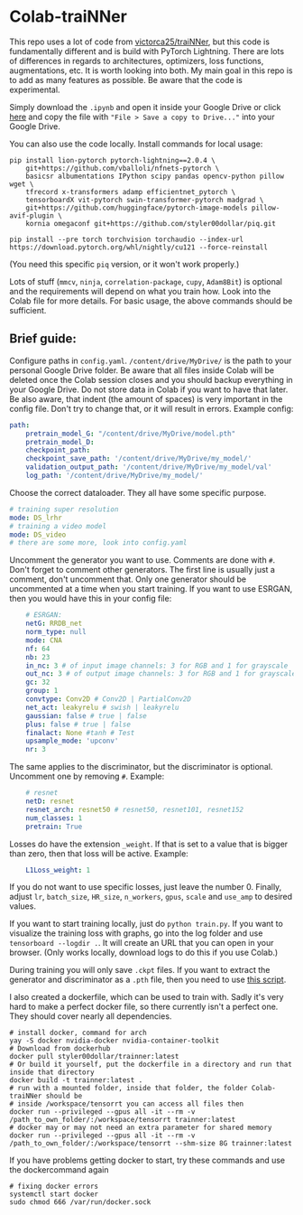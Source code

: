 # Colab-traiNNer

This repo uses a lot of code from [victorca25/traiNNer](https://github.com/victorca25/traiNNer), but this code is fundamentally different and is build with PyTorch Lightning. There are lots of differences in regards to architectures, optimizers, loss functions, augmentations, etc. It is worth looking into both. My main goal in this repo is to add as many features as possible. Be aware that the code is experimental.

Simply download the `.ipynb` and open it inside your Google Drive or click [here](https://colab.research.google.com/github/styler00dollar/Colab-traiNNer/blob/master/Colab-traiNNer.ipynb) and copy the file with `"File > Save a copy to Drive..."` into your Google Drive.

You can also use the code locally. Install commands for local usage:
```
pip install lion-pytorch pytorch-lightning==2.0.4 \
    git+https://github.com/vballoli/nfnets-pytorch \
    basicsr albumentations IPython scipy pandas opencv-python pillow wget \
    tfrecord x-transformers adamp efficientnet_pytorch \
    tensorboardX vit-pytorch swin-transformer-pytorch madgrad \
    git+https://github.com/huggingface/pytorch-image-models pillow-avif-plugin \
    kornia omegaconf git+https://github.com/styler00dollar/piq.git

pip install --pre torch torchvision torchaudio --index-url https://download.pytorch.org/whl/nightly/cu121 --force-reinstall
```
(You need this specific `piq` version, or it won't work properly.)

Lots of stuff (`mmcv`, `ninja`, `correlation-package`, `cupy`, `Adam8Bit`) is optional and the requirements will depend on what you train how. Look into the Colab file for more details. For basic usage, the above commands should be sufficient.

## Brief guide:
Configure paths in `config.yaml`. `/content/drive/MyDrive/` is the path to your personal Google Drive folder. Be aware that all files inside Colab will be deleted once the Colab session closes and you should backup everything in your Google Drive. Do not store data in Colab if you want to have that later. Be also aware, that indent (the amount of spaces) is very important in the config file. Don't try to change that, or it will result in errors. Example config:
```yaml
path:
    pretrain_model_G: "/content/drive/MyDrive/model.pth"
    pretrain_model_D: 
    checkpoint_path:
    checkpoint_save_path: '/content/drive/MyDrive/my_model/'
    validation_output_path: '/content/drive/MyDrive/my_model/val'
    log_path: '/content/drive/MyDrive/my_model/'
```
Choose the correct dataloader. They all have some specific purpose.
```yaml
# training super resolution
mode: DS_lrhr
# training a video model
mode: DS_video
# there are some more, look into config.yaml
```
Uncomment the generator you want to use. Comments are done with `#`. Don't forget to comment other generators. The first line is usually just a comment, don't uncomment that. Only one generator should be uncommented at a time when you start training. If you want to use ESRGAN, then you would have this in your config file:
```yaml
    # ESRGAN:
    netG: RRDB_net
    norm_type: null
    mode: CNA
    nf: 64
    nb: 23
    in_nc: 3 # of input image channels: 3 for RGB and 1 for grayscale
    out_nc: 3 # of output image channels: 3 for RGB and 1 for grayscale
    gc: 32
    group: 1
    convtype: Conv2D # Conv2D | PartialConv2D
    net_act: leakyrelu # swish | leakyrelu
    gaussian: false # true | false
    plus: false # true | false
    finalact: None #tanh # Test
    upsample_mode: 'upconv'
    nr: 3
```
The same applies to the discriminator, but the discriminator is optional. Uncomment one by removing `#`. Example:
```yaml
    # resnet
    netD: resnet
    resnet_arch: resnet50 # resnet50, resnet101, resnet152
    num_classes: 1
    pretrain: True
```
Losses do have the extension `_weight`. If that is set to a value that is bigger than zero, then that loss will be active. Example:
```yaml
    L1Loss_weight: 1
```
If you do not want to use specific losses, just leave the number 0. Finally, adjust `lr`, `batch_size`, `HR_size`, `n_workers`, `gpus`, `scale` and `use_amp` to desired values.

If you want to start training locally, just do `python train.py`. If you want to visualize the training loss with graphs, go into the log folder and use `tensorboard --logdir .`. It will create an URL that you can open in your browser. (Only works locally, download logs to do this if you use Colab.)

During training you will only save `.ckpt` files. If you want to extract the generator and discriminator as a `.pth` file, then you need to use [this script](https://github.com/styler00dollar/Colab-traiNNer/blob/master/code/scripts/extract_models.py).

I also created a dockerfile, which can be used to train with. Sadly it's very hard to make a perfect docker file, so there currently isn't a perfect one. They should cover nearly all dependencies.
```
# install docker, command for arch
yay -S docker nvidia-docker nvidia-container-toolkit
# Download from dockerhub
docker pull styler00dollar/trainner:latest
# Or build it yourself, put the dockerfile in a directory and run that inside that directory
docker build -t trainner:latest .
# run with a mounted folder, inside that folder, the folder Colab-traiNNer should be
# inside /workspace/tensorrt you can access all files then
docker run --privileged --gpus all -it --rm -v /path_to_own_folder/:/workspace/tensorrt trainner:latest
# docker may or may not need an extra parameter for shared memory
docker run --privileged --gpus all -it --rm -v /path_to_own_folder/:/workspace/tensorrt --shm-size 8G trainner:latest
```
If you have problems getting docker to start, try these commands and use the dockercommand again
```
# fixing docker errors
systemctl start docker
sudo chmod 666 /var/run/docker.sock
```
